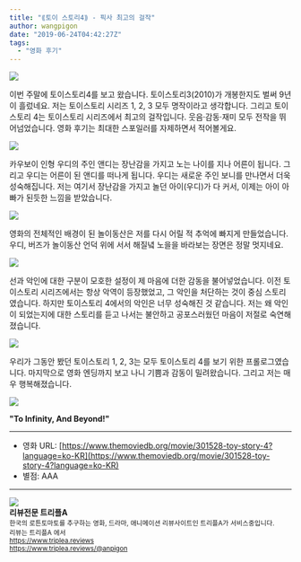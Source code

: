 ```yaml
---
title: "⟪토이 스토리4⟫ - 픽사 최고의 걸작"
author: wangpigon
date: "2019-06-24T04:42:27Z"
tags:
  - "영화 후기"
---
```

![](https://cdn.steemitimages.com/DQmfKxinbMmXvfRNq2fnf4TTxygTDM9MFjRAvA36nE8PjSr/％E1％84％89％E1％85％B3％E1％84％8F％E1％85％B3％E1％84％85％E1％85％B5％E1％86％AB％E1％84％89％E1％85％A3％E1％86％BA％202019-06-24％20％E1％84％8B％E1％85％A9％E1％84％92％E1％85％AE％2012.46.43.png)



이번 주말에 토이스토리4를 보고 왔습니다. 토이스토리3(2010)가 개봉한지도 벌써 9년이 흘렀네요. 저는 토이스토리 시리즈 1, 2, 3 모두 명작이라고 생각합니다. 그리고 토이스토리 4는 토이스토리 시리즈에서 최고의 걸작입니다. 웃음·감동·재미 모두 전작을 뛰어넘었습니다. 영화 후기는 최대한 스포일러를 자제하면서 적어볼게요.

![](https://steemitimages.com/533x0/https://movie-phinf.pstatic.net/20190530_194/1559178997035osfyh_JPEG/movie_image.jpg?type=m665_443_2)

카우보이 인형 우디의 주인 앤디는 장난감을 가지고 노는 나이를 지나 어른이 됩니다. 그리고 우디는 어른이 된 앤디를 떠나게 됩니다. 우디는 새로운 주인 보니를 만나면서 더욱 성숙해집니다. 저는 여기서 장난감을 가지고 놀던 아이(우디)가 다 커서, 이제는 아이 아빠가 된듯한 느낌을 받았습니다.

![](https://steemitimages.com/0x0/https://image.tmdb.org/t/p/w533_and_h300_bestv2/p3lkc1fDBeX9ZiIQVwRtOnXYENL.jpg)

영화의 전체적인 배경이 된 놀이동산은 저를 다시 어릴 적 추억에 빠지게 만들었습니다. 우디, 버즈가 놀이동산 언덕 위에 서서 해질녘 노을을 바라보는 장면은 정말 멋지네요.

![](https://steemitimages.com/533x0/https://steemitimages.com/533x0/https://movie-phinf.pstatic.net/20190530_196/1559178999065oOQi2_JPEG/movie_image.jpg?type=m665_443_2)

선과 악인에 대한 구분이 모호한 설정이 제 마음에 더한 감동을 불어넣었습니다. 이전 토이스토리 시리즈에서는 항상 악역이 등장했었고, 그 악인을 처단하는 것이 중심 스토리였습니다. 하지만 토이스토리 4에서의 악인은 너무 성숙해진 것 같습니다. 저는 왜 악인이 되었는지에 대한 스토리를 듣고 나서는 불안하고 공포스러웠던 마음이 저절로 숙연해졌습니다.

![](https://steemitimages.com/533x0/https://movie-phinf.pstatic.net/20190618_67/15608205432138NKFS_JPEG/movie_image.jpg?type=m665_443_2)

우리가 그동안 봤던 토이스토리 1, 2, 3는 모두 토이스토리 4를 보기 위한 프롤로그였습니다. 마지막으로 영화 엔딩까지 보고 나니 기쁨과 감동이 밀려왔습니다. 그리고 저는 매우 행복해졌습니다.

![](https://steemitimages.com/533x0/https://movie-phinf.pstatic.net/20190618_129/1560820542557ntJrS_JPEG/movie_image.jpg?type=m665_443_2)

**"To Infinity, And Beyond!"**

---

- 영화 URL: [https://www.themoviedb.org/movie/301528-toy-story-4?language=ko-KR](https://www.themoviedb.org/movie/301528-toy-story-4?language=ko-KR)
- 별점:  AAA

<hr><div class="pull-left"><img src='https://cdn.steemitimages.com/300x0/https://cdn.steemitimages.com/DQmRUA4nEVgikokJ63CPw6ZgKLL48dvoUtYTvFvYnuMwBpt/image.png' style="margin-right: 10px"/></div><b>리뷰전문 트리플A</b><br><sub>한국의 로튼토마토를 추구하는 영화, 드라마, 애니메이션 리뷰사이트인 트리플A가 서비스중입니다.<br>리뷰는 트리플A 에서<br><a href='https://www.triplea.reviews'>https://www.triplea.reviews</a><br><a href='https://www.triplea.reviews/@anpigon'>https://www.triplea.reviews/@anpigon</a></sub><br>